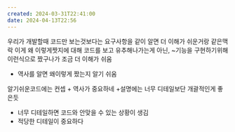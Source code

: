 ```yaml
---
created: 2024-03-31T22:41:00
date: 2024-04-13T22:56
---
```

우리가 개발할때 코드만 보는것보다는 요구사항을 같이 알면 더 이해가 쉬운거랑 같은맥락
이게 왜 이렇게짯지에 대해 코드를 보고 유추해나가는게 아닌, ~기능을 구현하기위해 이런식으로 짰구나가 조금 더 이해가 쉬움
+ 역사를 알면 왜이렇게 짰는지 알기 쉬움

알기쉬운코드에는 컨셉 + 역사가 중요하네
+설명에는 너무 디테일보단 개괄적인게 좋은듯
 - 너무 디테일하면 코드와 안맞을 수 있는 상황이 생김
 - 적당한 디테일이 중요하다